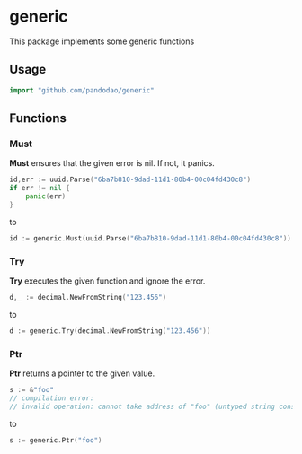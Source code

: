 # generic
This package implements some generic functions

## Usage

```go
import "github.com/pandodao/generic"
```

## Functions

### Must

**Must** ensures that the given error is nil. If not, it panics.

```go
id,err := uuid.Parse("6ba7b810-9dad-11d1-80b4-00c04fd430c8")
if err != nil {
    panic(err)
}
```

to 

```go
id := generic.Must(uuid.Parse("6ba7b810-9dad-11d1-80b4-00c04fd430c8"))
```

### Try

**Try** executes the given function and ignore the error.

```go
d,_ := decimal.NewFromString("123.456")
```

to 

```go
d := generic.Try(decimal.NewFromString("123.456"))
```

### Ptr

**Ptr** returns a pointer to the given value.

```go
s := &"foo"
// compilation error:
// invalid operation: cannot take address of "foo" (untyped string constant)
```

to 

```go
s := generic.Ptr("foo")
```
